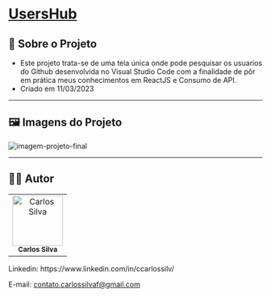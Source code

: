 # [UsersHub](https://sweet-trifle-57682d.netlify.app/)

## :page_facing_up: Sobre o Projeto
- Este projeto trata-se de uma tela única onde pode pesquisar os usuarios do Github desenvolvida no Visual Studio Code com a finalidade de pôr em prática meus conhecimentos em ReactJS e Consumo de API.
- Criado em 11/03/2023
---

## :framed_picture: Imagens do Projeto

![imagem-projeto-final](Screen-main.png)

---
## :man_technologist:  Autor

<table class="author">
  <tr>
    <td align="center">
      <a href="https://www.linkedin.com/in/ccarlossilv/">
        <img src="https://avatars.githubusercontent.com/carloosf" 
        width="100px;" alt="Carlos Silva"/>
        <br/>
        <sub>
          <b>Carlos Silva</b>
        </sub>
      </a>
    </td>
  </tr>
</table>   
   Linkedin:
   https://www.linkedin.com/in/ccarlossilv/
   
   E-mail: contato.carlossilvaf@gmail.com
